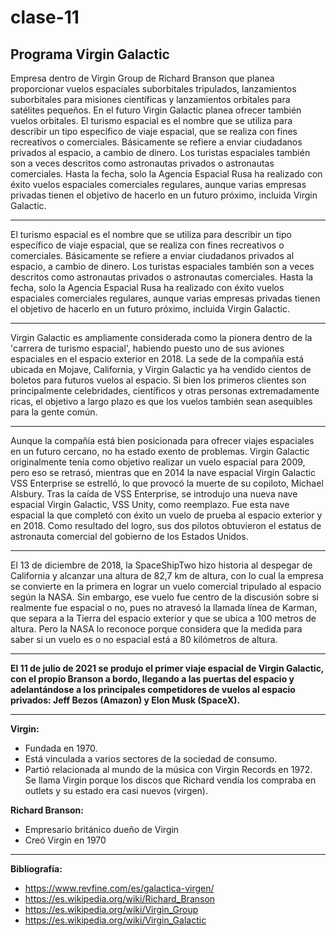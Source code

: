 # clase-11
## **Programa Virgin Galactic**
Empresa dentro de Virgin Group de Richard Branson que planea proporcionar vuelos espaciales suborbitales tripulados, lanzamientos suborbitales para misiones científicas y lanzamientos orbitales para satélites pequeños. En el futuro Virgin Galactic planea ofrecer también vuelos orbitales.
El turismo espacial es el nombre que se utiliza para describir un tipo específico de viaje espacial, que se realiza con fines recreativos o comerciales. Básicamente se refiere a enviar ciudadanos privados al espacio, a cambio de dinero. Los turistas espaciales también son a veces descritos como astronautas privados o astronautas comerciales. Hasta la fecha, solo la Agencia Espacial Rusa ha realizado con éxito vuelos espaciales comerciales regulares, aunque varias empresas privadas tienen el objetivo de hacerlo en un futuro próximo, incluida Virgin Galactic. 
- - - - - - 
El turismo espacial es el nombre que se utiliza para describir un tipo específico de viaje espacial, que se realiza con fines recreativos o comerciales. Básicamente se refiere a enviar ciudadanos privados al espacio, a cambio de dinero. Los turistas espaciales también son a veces descritos como astronautas privados o astronautas comerciales. Hasta la fecha, solo la Agencia Espacial Rusa ha realizado con éxito vuelos espaciales comerciales regulares, aunque varias empresas privadas tienen el objetivo de hacerlo en un futuro próximo, incluida Virgin Galactic. 
- - - - - 
Virgin Galactic es ampliamente considerada como la pionera dentro de la 'carrera de turismo espacial', habiendo puesto uno de sus aviones espaciales en el espacio exterior en 2018. La sede de la compañía está ubicada en Mojave, California, y Virgin Galactic ya ha vendido cientos de boletos para futuros vuelos al espacio. Si bien los primeros clientes son principalmente celebridades, científicos y otras personas extremadamente ricas, el objetivo a largo plazo es que los vuelos también sean asequibles para la gente común.
- - - - - 
Aunque la compañía está bien posicionada para ofrecer viajes espaciales en un futuro cercano, no ha estado exento de problemas. Virgin Galactic originalmente tenía como objetivo realizar un vuelo espacial para 2009, pero eso se retrasó, mientras que en 2014 la nave espacial Virgin Galactic VSS Enterprise se estrelló, lo que provocó la muerte de su copiloto, Michael Alsbury. Tras la caída de VSS Enterprise, se introdujo una nueva nave espacial Virgin Galactic, VSS Unity, como reemplazo. Fue esta nave espacial la que completó con éxito un vuelo de prueba al espacio exterior y en 2018. Como resultado del logro, sus dos pilotos obtuvieron el estatus de astronauta comercial del gobierno de los Estados Unidos.
- - - - -
El 13 de diciembre de 2018, la SpaceShipTwo hizo historia al despegar de California y alcanzar una altura de 82,7 km de altura, con lo cual la empresa se convierte en la primera en lograr un vuelo comercial tripulado al espacio según la NASA. Sin embargo, ese vuelo fue centro de la discusión sobre si realmente fue espacial o no, pues no atravesó la llamada línea de Karman, que separa a la Tierra del espacio exterior y que se ubica a 100 metros de altura.
Pero la NASA lo reconoce porque considera que la medida para saber si un vuelo es o no espacial está a 80 kilómetros de altura.
- - - - -
**El 11 de julio de 2021 se produjo el primer viaje espacial de Virgin Galactic, con el propio Branson a bordo, llegando a las puertas del espacio y adelantándose a los principales competidores de vuelos al espacio privados: Jeff Bezos (Amazon) y Elon Musk (SpaceX).**
- - - - - 
**Virgin:**
- Fundada en 1970.
- Está vinculada a varios sectores de la sociedad de consumo.
- Partió relacionada al mundo de la música con Virgin Records en 1972. Se llama Virgin porque los discos que Richard vendía los compraba en outlets y su estado era casi nuevos (virgen).

**Richard Branson:**
- Empresario británico dueño de Virgin
- Creó Virgin en 1970
- - - - -
**Bibliografía:**
- https://www.revfine.com/es/galactica-virgen/ 
- https://es.wikipedia.org/wiki/Richard_Branson
- https://es.wikipedia.org/wiki/Virgin_Group
- https://es.wikipedia.org/wiki/Virgin_Galactic


